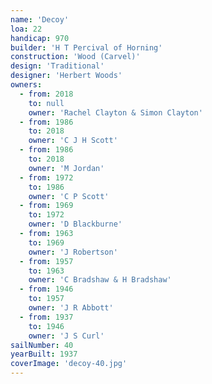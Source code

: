 ```yaml
---
name: 'Decoy'
loa: 22
handicap: 970
builder: 'H T Percival of Horning'
construction: 'Wood (Carvel)'
design: 'Traditional'
designer: 'Herbert Woods'
owners:
  - from: 2018
    to: null
    owner: 'Rachel Clayton & Simon Clayton'
  - from: 1986
    to: 2018
    owner: 'C J H Scott'
  - from: 1986
    to: 2018
    owner: 'M Jordan'
  - from: 1972
    to: 1986
    owner: 'C P Scott'
  - from: 1969
    to: 1972
    owner: 'D Blackburne'
  - from: 1963
    to: 1969
    owner: 'J Robertson'
  - from: 1957
    to: 1963
    owner: 'C Bradshaw & H Bradshaw'
  - from: 1946
    to: 1957
    owner: 'J R Abbott'
  - from: 1937
    to: 1946
    owner: 'J S Curl'
sailNumber: 40
yearBuilt: 1937
coverImage: 'decoy-40.jpg'
---
```

